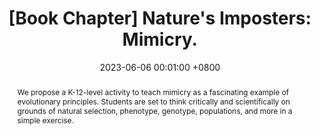 ---
title:          "[Book Chapter] Nature's Imposters: Mimicry."
date:           2023-06-06 00:01:00 +0800
selected:       false
pub:            "E-Book - Science to be read in schools"
pub_date:       "2023"
category:       "education"
abstract: >-
  We propose a K-12-level activity to teach mimicry as a fascinating example of evolutionary principles. Students are set to think critically and scientifically on grounds of natural selection, phenotype, genotype, populations, and more in a simple exercise.

cover:          /assets/images/covers/2023-EDUCS2.jpg
authors:
- Diego Castellan Elias*
- Gabriel Dall'Alba*

links:
  E-Book: https://www.ucs.br/educs/livro/ciencia-para-ler-na-escola/
---
